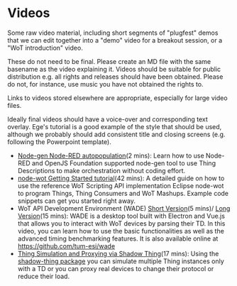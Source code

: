 # Videos 
Some raw video material,
including short segments of "plugfest" demos that we can edit together into a "demo" video for a breakout session,
or a "WoT introduction" video.

These do not need to be final.  Please create an MD file with the same basename as the video explaining it.
Videos should be suitable for public distribution e.g. all rights and releases should have been obtained.
Please do not, for instance, use music you have not obtained the rights to.

Links to videos stored elsewhere are appropriate, especially for large video files.

Ideally final videos should have a voice-over and corresponding text overlay.
Ege's tutorial is a good example of the style that should be used, although we probably should add consistent
title and closing screens (e.g. following the Powerpoint template).

* [Node-gen Node-RED autopopulation](https://github.com/w3c/wot-testing/blob/master/events/2020.06.Online/prototypes/autopop.mp4)(2 mins): Learn how to use Node-RED and OpenJS Foundation supported node-gen tool to use Thing Descriptions to make orchestration without coding effort. 
* [node-wot Getting Started tutorial](https://www.youtube.com/watch?v=lt_P2BU8e3I)(42 mins): A detailed guide on how to use the reference WoT Scripting API implementation Eclipse node-wot to program Things, Thing Consumers and WoT Mashups. Example code snippets can get you started right away.
* WoT API Development Environment (WADE) [Short Version](https://www.youtube.com/watch?v=FGPbl8Occjw)(5 mins)/ [Long Version](https://www.youtube.com/watch?v=Cb60fAE02GU)(15 mins): WADE is a desktop tool built with Electron and Vue.js that allows you to interact with WoT devices by parsing their TD. In this video, you can learn how to use the basic functionalities as well as the advanced timing benchmarking features. It is also available online at https://github.com/tum-esi/wade
* [Thing Simulation and Proxying via Shadow Thing](https://www.youtube.com/watch?v=yp_bGMQnLzI)(17 mins): Using the [shadow-thing package](https://www.npmjs.com/package/shadow-thing) you can simulate multiple Thing instances only with a TD or you can proxy real devices to change their protocol or reduce their load. 
